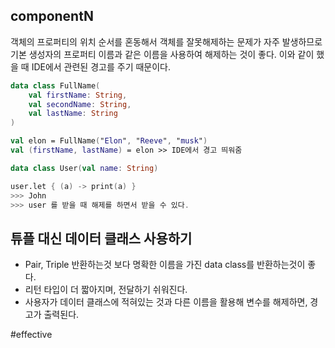 ## componentN
객체의 프로퍼티의 위치 순서를 혼동해서 객체를 잘못해제하는 문제가 자주 발생하므로
기본 생성자의 프로퍼티 이름과 같은 이름을 사용하여 해제하는 것이 좋다.
이와 같이 했을 때 IDE에서 관련된 경고를 주기 때문이다.

``` kotlin
data class FullName(
	val firstName: String,
	val secondName: String,
	val lastName: String
)

val elon = FullName("Elon", "Reeve", "musk")
val (firstName, lastName) = elon >> IDE에서 경고 띄워줌

data class User(val name: String)

user.let { (a) -> print(a) }
>>> John
>>> user 를 받을 때 해제를 하면서 받을 수 있다.
```
## 튜플 대신 데이터 클래스 사용하기
- Pair, Triple 반환하는것 보다 명확한 이름을 가진 data class를 반환하는것이 좋다.
- 리턴 타입이 더 짧아지며, 전달하기 쉬워진다.
- 사용자가 데이터 클래스에 적혀있는 것과 다른 이름을 활용해 변수를 해제하면, 경고가 출력된다.

#effective 